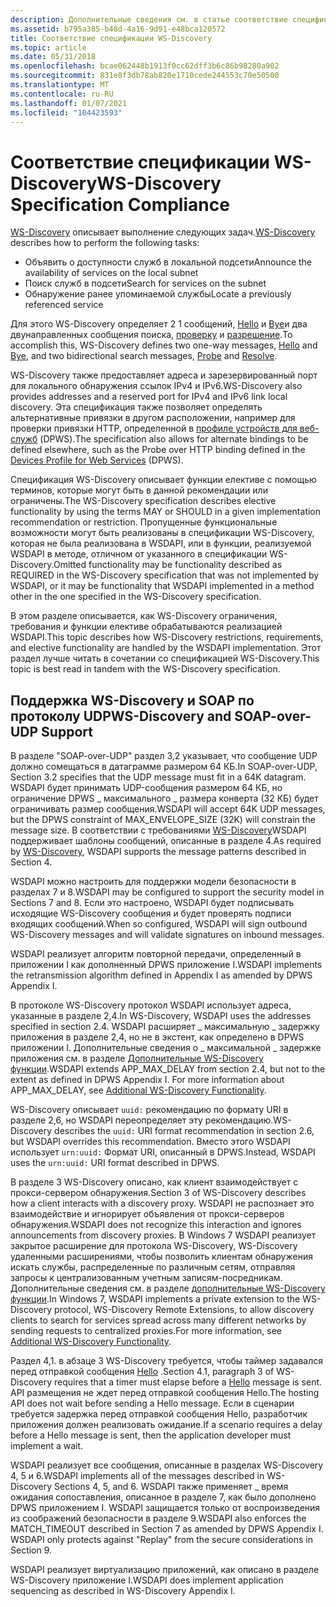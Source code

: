 ```yaml
---
description: Дополнительные сведения см. в статье соответствие спецификациям WS-Discovery
ms.assetid: b795a385-b48d-4a16-9d91-e48bca120572
title: Соответствие спецификации WS-Discovery
ms.topic: article
ms.date: 05/31/2018
ms.openlocfilehash: bcae062448b1913f0cc62dff3b6c86b98280a902
ms.sourcegitcommit: 831e8f3db78ab820e1710cede244553c70e50500
ms.translationtype: MT
ms.contentlocale: ru-RU
ms.lasthandoff: 01/07/2021
ms.locfileid: "104423593"
---
```

# <a name="ws-discovery-specification-compliance"></a><span data-ttu-id="fd796-103">Соответствие спецификации WS-Discovery</span><span class="sxs-lookup"><span data-stu-id="fd796-103">WS-Discovery Specification Compliance</span></span>

<span data-ttu-id="fd796-104">[WS-Discovery](https://specs.xmlsoap.org/ws/2005/04/discovery/ws-discovery.pdf) описывает выполнение следующих задач.</span><span class="sxs-lookup"><span data-stu-id="fd796-104">[WS-Discovery](https://specs.xmlsoap.org/ws/2005/04/discovery/ws-discovery.pdf) describes how to perform the following tasks:</span></span>

-   <span data-ttu-id="fd796-105">Объявить о доступности служб в локальной подсети</span><span class="sxs-lookup"><span data-stu-id="fd796-105">Announce the availability of services on the local subnet</span></span>
-   <span data-ttu-id="fd796-106">Поиск служб в подсети</span><span class="sxs-lookup"><span data-stu-id="fd796-106">Search for services on the subnet</span></span>
-   <span data-ttu-id="fd796-107">Обнаружение ранее упоминаемой службы</span><span class="sxs-lookup"><span data-stu-id="fd796-107">Locate a previously referenced service</span></span>

<span data-ttu-id="fd796-108">Для этого WS-Discovery определяет 2 1 сообщений, [Hello](hello-message.md) и [Bye](bye-message.md)и два двунаправленных сообщения поиска, [проверку](probe-message.md) и [разрешение](resolve-message.md).</span><span class="sxs-lookup"><span data-stu-id="fd796-108">To accomplish this, WS-Discovery defines two one-way messages, [Hello](hello-message.md) and [Bye](bye-message.md), and two bidirectional search messages, [Probe](probe-message.md) and [Resolve](resolve-message.md).</span></span>

<span data-ttu-id="fd796-109">WS-Discovery также предоставляет адреса и зарезервированный порт для локального обнаружения ссылок IPv4 и IPv6.</span><span class="sxs-lookup"><span data-stu-id="fd796-109">WS-Discovery also provides addresses and a reserved port for IPv4 and IPv6 link local discovery.</span></span> <span data-ttu-id="fd796-110">Эта спецификация также позволяет определять альтернативные привязки в другом расположении, например для проверки привязки HTTP, определенной в [профиле устройств для веб-служб](https://specs.xmlsoap.org/ws/2006/02/devprof/) (DPWS).</span><span class="sxs-lookup"><span data-stu-id="fd796-110">The specification also allows for alternate bindings to be defined elsewhere, such as the Probe over HTTP binding defined in the [Devices Profile for Web Services](https://specs.xmlsoap.org/ws/2006/02/devprof/) (DPWS).</span></span>

<span data-ttu-id="fd796-111">Спецификация WS-Discovery описывает функции елективе с помощью терминов, которые могут быть в данной рекомендации или ограничены.</span><span class="sxs-lookup"><span data-stu-id="fd796-111">The WS-Discovery specification describes elective functionality by using the terms MAY or SHOULD in a given implementation recommendation or restriction.</span></span> <span data-ttu-id="fd796-112">Пропущенные функциональные возможности могут быть реализованы в спецификации WS-Discovery, которая не была реализована в WSDAPI, или в функции, реализуемой WSDAPI в методе, отличном от указанного в спецификации WS-Discovery.</span><span class="sxs-lookup"><span data-stu-id="fd796-112">Omitted functionality may be functionality described as REQUIRED in the WS-Discovery specification that was not implemented by WSDAPI, or it may be functionality that WSDAPI implemented in a method other in the one specified in the WS-Discovery specification.</span></span>

<span data-ttu-id="fd796-113">В этом разделе описывается, как WS-Discovery ограничения, требования и функции елективе обрабатываются реализацией WSDAPI.</span><span class="sxs-lookup"><span data-stu-id="fd796-113">This topic describes how WS-Discovery restrictions, requirements, and elective functionality are handled by the WSDAPI implementation.</span></span> <span data-ttu-id="fd796-114">Этот раздел лучше читать в сочетании со спецификацией WS-Discovery.</span><span class="sxs-lookup"><span data-stu-id="fd796-114">This topic is best read in tandem with the WS-Discovery specification.</span></span>

## <a name="ws-discovery-and-soap-over-udp-support"></a><span data-ttu-id="fd796-115">Поддержка WS-Discovery и SOAP по протоколу UDP</span><span class="sxs-lookup"><span data-stu-id="fd796-115">WS-Discovery and SOAP-over-UDP Support</span></span>

<span data-ttu-id="fd796-116">В разделе "SOAP-over-UDP" раздел 3,2 указывает, что сообщение UDP должно сомещаться в датаграмме размером 64 КБ.</span><span class="sxs-lookup"><span data-stu-id="fd796-116">In SOAP-over-UDP, Section 3.2 specifies that the UDP message must fit in a 64K datagram.</span></span> <span data-ttu-id="fd796-117">WSDAPI будет принимать UDP-сообщения размером 64 КБ, но ограничение DPWS \_ максимального \_ размера конверта (32 КБ) будет ограничивать размер сообщения.</span><span class="sxs-lookup"><span data-stu-id="fd796-117">WSDAPI will accept 64K UDP messages, but the DPWS constraint of MAX\_ENVELOPE\_SIZE (32K) will constrain the message size.</span></span> <span data-ttu-id="fd796-118">В соответствии с требованиями [WS-Discovery](https://specs.xmlsoap.org/ws/2005/04/discovery/ws-discovery.pdf)WSDAPI поддерживает шаблоны сообщений, описанные в разделе 4.</span><span class="sxs-lookup"><span data-stu-id="fd796-118">As required by [WS-Discovery](https://specs.xmlsoap.org/ws/2005/04/discovery/ws-discovery.pdf), WSDAPI supports the message patterns described in Section 4.</span></span>

<span data-ttu-id="fd796-119">WSDAPI можно настроить для поддержки модели безопасности в разделах 7 и 8.</span><span class="sxs-lookup"><span data-stu-id="fd796-119">WSDAPI may be configured to support the security model in Sections 7 and 8.</span></span> <span data-ttu-id="fd796-120">Если это настроено, WSDAPI будет подписывать исходящие WS-Discovery сообщения и будет проверять подписи входящих сообщений.</span><span class="sxs-lookup"><span data-stu-id="fd796-120">When so configured, WSDAPI will sign outbound WS-Discovery messages and will validate signatures on inbound messages.</span></span>

<span data-ttu-id="fd796-121">WSDAPI реализует алгоритм повторной передачи, определенный в приложении I как дополненный DPWS приложение I.</span><span class="sxs-lookup"><span data-stu-id="fd796-121">WSDAPI implements the retransmission algorithm defined in Appendix I as amended by DPWS Appendix I.</span></span>

<span data-ttu-id="fd796-122">В протоколе WS-Discovery протокол WSDAPI использует адреса, указанные в разделе 2,4.</span><span class="sxs-lookup"><span data-stu-id="fd796-122">In WS-Discovery, WSDAPI uses the addresses specified in section 2.4.</span></span> <span data-ttu-id="fd796-123">WSDAPI расширяет \_ максимальную \_ задержку приложения в разделе 2,4, но не в экстент, как определено в DPWS приложении I. Дополнительные сведения о \_ максимальной \_ задержке приложения см. в разделе [Дополнительные WS-Discovery функции](additional-ws-discovery-functionality.md).</span><span class="sxs-lookup"><span data-stu-id="fd796-123">WSDAPI extends APP\_MAX\_DELAY from section 2.4, but not to the extent as defined in DPWS Appendix I. For more information about APP\_MAX\_DELAY, see [Additional WS-Discovery Functionality](additional-ws-discovery-functionality.md).</span></span>

<span data-ttu-id="fd796-124">WS-Discovery описывает `uuid:` рекомендацию по формату URI в разделе 2,6, но WSDAPI переопределяет эту рекомендацию.</span><span class="sxs-lookup"><span data-stu-id="fd796-124">WS-Discovery describes the `uuid:` URI format recommendation in section 2.6, but WSDAPI overrides this recommendation.</span></span> <span data-ttu-id="fd796-125">Вместо этого WSDAPI использует `urn:uuid:` Формат URI, описанный в DPWS.</span><span class="sxs-lookup"><span data-stu-id="fd796-125">Instead, WSDAPI uses the `urn:uuid:` URI format described in DPWS.</span></span>

<span data-ttu-id="fd796-126">В разделе 3 WS-Discovery описано, как клиент взаимодействует с прокси-сервером обнаружения.</span><span class="sxs-lookup"><span data-stu-id="fd796-126">Section 3 of WS-Discovery describes how a client interacts with a discovery proxy.</span></span> <span data-ttu-id="fd796-127">WSDAPI не распознает это взаимодействие и игнорирует объявления от прокси-серверов обнаружения.</span><span class="sxs-lookup"><span data-stu-id="fd796-127">WSDAPI does not recognize this interaction and ignores announcements from discovery proxies.</span></span> <span data-ttu-id="fd796-128">В Windows 7 WSDAPI реализует закрытое расширение для протокола WS-Discovery, WS-Discovery удаленными расширениями, чтобы позволить клиентам обнаружения искать службы, распределенные по различным сетям, отправляя запросы к централизованным учетным записям-посредникам. Дополнительные сведения см. в разделе [дополнительные WS-Discovery функции](additional-ws-discovery-functionality.md).</span><span class="sxs-lookup"><span data-stu-id="fd796-128">In Windows 7, WSDAPI implements a private extension to the WS-Discovery protocol, WS-Discovery Remote Extensions, to allow discovery clients to search for services spread across many different networks by sending requests to centralized proxies.For more information, see [Additional WS-Discovery Functionality](additional-ws-discovery-functionality.md).</span></span>

<span data-ttu-id="fd796-129">Раздел 4,1. в абзаце 3 WS-Discovery требуется, чтобы таймер задавался перед отправкой сообщения [Hello](hello-message.md) .</span><span class="sxs-lookup"><span data-stu-id="fd796-129">Section 4.1, paragraph 3 of WS-Discovery requires that a timer must elapse before a [Hello](hello-message.md) message is sent.</span></span> <span data-ttu-id="fd796-130">API размещения не ждет перед отправкой сообщения Hello.</span><span class="sxs-lookup"><span data-stu-id="fd796-130">The hosting API does not wait before sending a Hello message.</span></span> <span data-ttu-id="fd796-131">Если в сценарии требуется задержка перед отправкой сообщения Hello, разработчик приложения должен реализовать ожидание.</span><span class="sxs-lookup"><span data-stu-id="fd796-131">If a scenario requires a delay before a Hello message is sent, then the application developer must implement a wait.</span></span>

<span data-ttu-id="fd796-132">WSDAPI реализует все сообщения, описанные в разделах WS-Discovery 4, 5 и 6.</span><span class="sxs-lookup"><span data-stu-id="fd796-132">WSDAPI implements all of the messages described in WS-Discovery Sections 4, 5, and 6.</span></span> <span data-ttu-id="fd796-133">WSDAPI также применяет \_ время ожидания сопоставления, описанное в разделе 7, как было дополнено DPWS приложением I. WSDAPI защищается только от воспроизведения из соображений безопасности в разделе 9.</span><span class="sxs-lookup"><span data-stu-id="fd796-133">WSDAPI also enforces the MATCH\_TIMEOUT described in Section 7 as amended by DPWS Appendix I. WSDAPI only protects against "Replay" from the secure considerations in Section 9.</span></span>

<span data-ttu-id="fd796-134">WSDAPI реализует виртуализацию приложений, как описано в разделе WS-Discovery приложение I.</span><span class="sxs-lookup"><span data-stu-id="fd796-134">WSDAPI does implement application sequencing as described in WS-Discovery Appendix I.</span></span>

 

 



